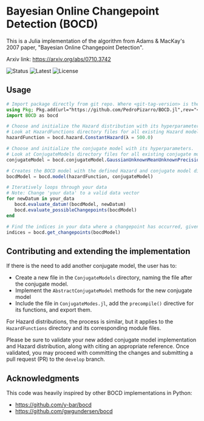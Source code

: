 # Bayesian Online Changepoint Detection (BOCD)

This is a Julia implementation of the algorithm from Adams & MacKay's 2007 paper, "Bayesian Online Changepoint Detection".

Arxiv link: https://arxiv.org/abs/0710.3742

![Status][status-image]
![Latest][latest-image]
![License][license-image]

## Usage
```julia
# Import package directly from git repo. Where <git-tag-version> is the desired package version
using Pkg; Pkg.add(url="https://github.com/PedroPizarro/BOCD.jl",rev="<git-tag-version>")
import BOCD as bocd

# Choose and initialize the Hazard distribution with its hyperparameter
# Look at HazardFunctions directory files for all existing Hazard models
hazardFunction = bocd.hazard.ConstantHazard(λ = 500.0)

# Choose and initialize the conjugate model with its hyperparameters. 
# Look at ConjugateModels directory files for all existing conjugate models
conjugateModel = bocd.conjugateModel.GaussianUnknownMeanUnknownPrecision(μ = 0.0, τ = 60.0, α = 10.0, β = 100.0)

# Creates the BOCD model with the defined Hazard and conjugate model distributions
bocdModel = bocd.model(hazardFunction, conjugateModel)

# Iteratively loops through your data
# Note: Change 'your data' to a valid data vector
for newDatum in your_data
   bocd.evaluate_datum!(bocdModel, newDatum)
   bocd.evaluate_possibleChangepoints(bocdModel)
end

# Find the indices in your data where a changepoint has occurred, given your data and previously defined model parameters.
indices = bocd.get_changepoints(bocdModel)
```

## Contributing and extending the implementation
If there is the need to add another conjugate model, the user has to:
- Create a new file in the `ConjugateModels` directory, naming the file after the conjugate model.
- Implement the `AbstractConjugateModel` methods for the new conjugate model
- Include the file in `ConjugateModes.jl`, add the `precompile()` directive for its functions, and export them.


For Hazard distributions, the process is similar, but it applies to the `HazardFunctions` directory and its corresponding module files.


Please be sure to validate your new added conjugate model implementation and Hazard distribution, along with citing an appropriate reference. Once validated, you may proceed with committing the changes and submitting a pull request (PR) to the `develop` branch.


## Acknowledgments
This code was heavily inspired by other BOCD implementations in Python:
- https://github.com/y-bar/bocd
- https://github.com/gwgundersen/bocd


[status-image]: https://img.shields.io/badge/status-Active-brightgreen?style=flat
[latest-image]: https://img.shields.io/badge/release-0.2.0-blue?style=flat
[license-image]: https://img.shields.io/badge/license-LGPLv3-lightgrey?style=flat
